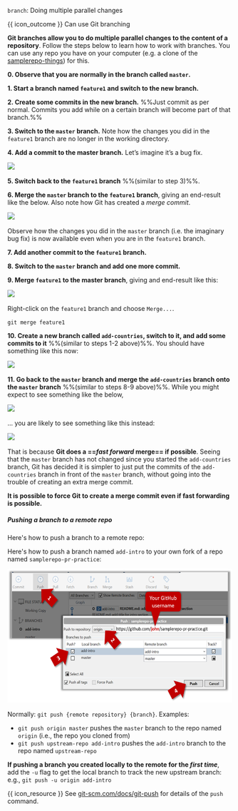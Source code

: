 <span id="title">`branch`: Doing multiple parallel changes</span>

<span id="prereqs"><panel src="../../revisionControl/branching/unit-inElsewhere-asFlat.md" boilerplate header="{{ icon_prereq }} %%Project Management → Revision Control → Branching%%" popup-url="{{ baseUrl }}/revisionControl/branching" /></span>

<span id="outcomes">{{ icon_outcome }} Can use Git branching</span>

<div id="body">

**Git branches allow you to do multiple parallel changes to the content of a repository**. Follow the steps below to learn how to work with branches. You can use any repo you have on your computer (e.g. a clone of the [samplerepo-things](https://github.com/se-edu/samplerepo-things)) for this.

**0. Observe that you are normally in the branch called `master`.**

<tabs>
  <tab header="SourceTree">
    <include src="./sourcetree_0.md" />
  </tab>
  <tab header="CLI">
    <include src="./cli_0.md" />
  </tab>
</tabs>

**1. Start a branch named `feature1` and switch to the new branch.**

<tabs>
  <tab header="SourceTree">
    <include src="./sourcetree_1.md" />
  </tab>
  <tab header="CLI">
    <include src="./cli_1.md" />
  </tab>
</tabs>

**2. Create some commits in the new branch.** %%Just commit as per normal. Commits you add while on a certain branch will become part of that branch.%%

**3. Switch to the `master` branch.** Note how the changes you did in the `feature1` branch are no longer in the working directory.

<tabs>
  <tab header="SourceTree">
    <include src="./sourcetree_2.md" />
  </tab>
  <tab header="CLI">
    <include src="./cli_2.md" />
  </tab>
</tabs>

**4. Add a commit to the master branch.** Let’s imagine it’s a bug fix.

<img src="{{baseUrl}}/gitAndGithub/branch/images/sourcetree_4.png" height="100" />
<p/>

**5. Switch back to the `feature1` branch** %%(similar to step 3)%%.

**6. Merge the `master` branch to the `feature1` branch**, giving an end-result like the below. Also note how Git has created a _merge commit_.

<img src="{{baseUrl}}/gitAndGithub/branch/images/sourcetree_5.png" height="120" />
<p/>

<tabs>
  <tab header="SourceTree">
    <include src="./sourcetree_3.md" />
  </tab>
  <tab header="CLI">
    <include src="./cli_3.md" />
  </tab>
</tabs>

Observe how the changes you did in the `master` branch (i.e. the imaginary bug fix) is now available even when you are in the `feature1` branch.

**7. Add another commit to the `feature1` branch.**

**8. Switch to the `master` branch and add one more commit.**

**9. Merge `feature1` to the master branch**, giving and end-result like this:

<img src="{{baseUrl}}/gitAndGithub/branch/images/sourcetree_6.png" height="150" />
<p/>

<tabs>
  <tab header="SourceTree">
  
Right-click on the `feature1` branch and choose `Merge...`. 
    
  </tab>
  <tab header="CLI">
  
```
git merge feature1
```
    
  </tab>
</tabs>

**10. Create a new branch called `add-countries`, switch to it, and add some commits to it** %%(similar to steps 1-2 above)%%. You should have something like this now:

<img src="{{baseUrl}}/gitAndGithub/branch/images/addCountriesBranchBeforeMerging.png" height="80" />
<p/>

**11. Go back to the `master` branch and merge the `add-countries` branch onto the `master` branch** %%(similar to steps 8-9 above)%%. While you might expect to see something like the below,

<img src="{{baseUrl}}/gitAndGithub/branch/images/addCountriesBranchNoFastForward.png" height="100" />
<p/>

... you are likely to see something like this instead:

<img src="{{baseUrl}}/gitAndGithub/branch/images/addCountriesBranchAfterMerging.png" height="80" />
<p/>

That is because **Git does a ==_fast forward_ merge== if possible**. Seeing that the `master` branch has not changed since you started the `add-countries` branch, Git has decided it is simpler to just put the commits of the `add-countries` branch in front of the `master` branch, without going into the trouble of creating an extra merge commit. 

**It is possible to force Git to create a merge commit even if fast forwarding is possible.**

<tabs>
  <tab header="SourceTree">
    <include src="./sourcetree_4.md" />
  </tab>
  <tab header="CLI">
    <include src="./cli_4.md" />
  </tab>
</tabs>

<box>

<div id="pushing-a-branch">

##### Pushing a branch to a remote repo

Here's how to push a branch to a remote repo:

<tabs>
  <tab header="SourceTree">

Here's how to push a branch named `add-intro` to your own fork of a repo named `samplerepo-pr-practice`:

<img src="images/pushBranchToFork.png" height="300" />
<p/>

  </tab>
  <tab header="CLI">

Normally: `git push {remote repository} {branch}`. Examples:<br>
* `git push origin master` pushes the `master` branch to the repo named `origin` (i.e., the repo you cloned from)
* `git push upstream-repo add-intro` pushes the `add-intro` branch to the repo named `upstream-repo`

**If pushing a branch you created locally to the remote for the _first time_**, add the `-u` flag to get the local branch to track the new upstream branch:<br/>
e.g., `git push -u origin add-intro`


{{ icon_resource }} See [git-scm.com/docs/git-push](https://git-scm.com/docs/git-push) for details of the `push` command.

  </tab>
</tabs>
<p/>
</div>

</box>

</div>

<div id="extras">
</div>